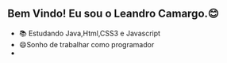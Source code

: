 ## Bem Vindo! Eu sou o Leandro Camargo.😊

- 📚 Estudando Java,Html,CSS3 e Javascript
- 😄Sonho de trabalhar como programador
- 
